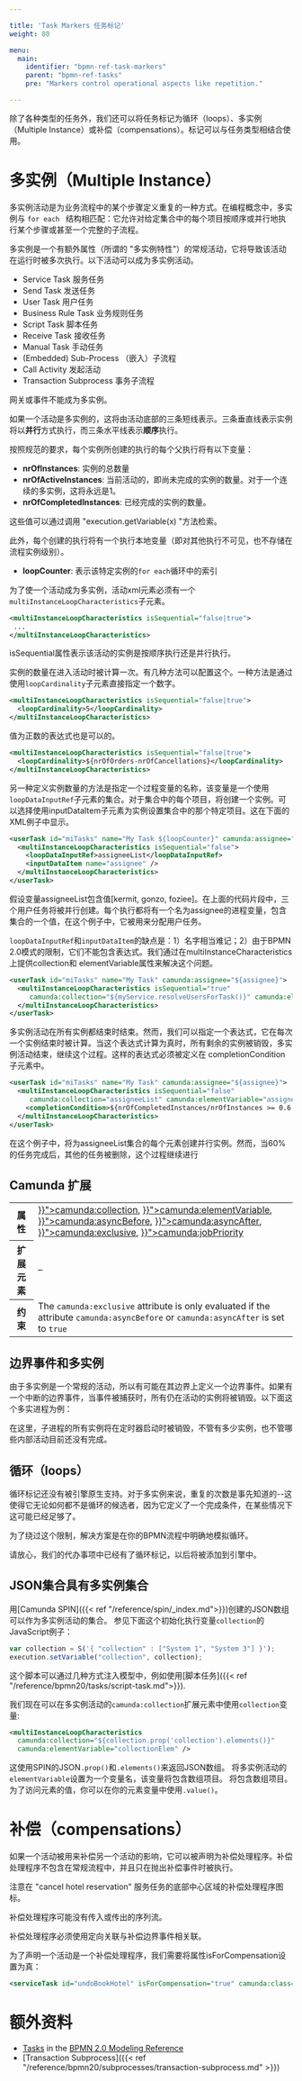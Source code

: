 ```yaml
---

title: 'Task Markers 任务标记'
weight: 80

menu:
  main:
    identifier: "bpmn-ref-task-markers"
    parent: "bpmn-ref-tasks"
    pre: "Markers control operational aspects like repetition."

---
```


除了各种类型的任务外，我们还可以将任务标记为循环（loops）、多实例（Multiple Instance）或补偿（compensations）。标记可以与任务类型相结合使用。


# 多实例（Multiple Instance）

多实例活动是为业务流程中的某个步骤定义重复的一种方式。在编程概念中，多实例与 `for each ` 结构相匹配：它允许对给定集合中的每个项目按顺序或并行地执行某个步骤或甚至一个完整的子流程。

多实例是一个有额外属性（所谓的 "多实例特性"）的常规活动，它将导致该活动在运行时被多次执行。以下活动可以成为多实例活动。

* Service Task 服务任务
* Send Task 发送任务
* User Task 用户任务
* Business Rule Task 业务规则任务
* Script Task 脚本任务
* Receive Task 接收任务
* Manual Task 手动任务
* (Embedded) Sub-Process （嵌入）子流程
* Call Activity 发起活动
* Transaction Subprocess 事务子流程

网关或事件不能成为多实例。

如果一个活动是多实例的，这将由活动底部的三条短线表示。三条垂直线表示实例将以<strong>并行</strong>方式执行，而三条水平线表示**顺序**执行。

<div data-bpmn-diagram="../bpmn//multiple-instance"></div>

按照规范的要求，每个实例所创建的执行的每个父执行将有以下变量：

* **nrOfInstances**: 实例的总数量
* **nrOfActiveInstances**: 当前活动的，即尚未完成的实例的数量。对于一个连续的多实例，这将永远是1。
* **nrOfCompletedInstances**: 已经完成的实例的数量。

这些值可以通过调用 "execution.getVariable(x) "方法检索。

此外，每个创建的执行将有一个执行本地变量（即对其他执行不可见，也不存储在流程实例级别）。

* **loopCounter**: 表示该特定实例的`for each`循环中的索引

为了使一个活动成为多实例，活动xml元素必须有一个`multiInstanceLoopCharacteristics`子元素。

```xml
<multiInstanceLoopCharacteristics isSequential="false|true">
 ...
</multiInstanceLoopCharacteristics>
```

isSequential属性表示该活动的实例是按顺序执行还是并行执行。

实例的数量在进入活动时被计算一次。有几种方法可以配置这个。一种方法是通过使用`loopCardinality`子元素直接指定一个数字。

```xml
<multiInstanceLoopCharacteristics isSequential="false|true">
  <loopCardinality>5</loopCardinality>
</multiInstanceLoopCharacteristics>
```

值为正数的表达式也是可以的。

```xml
<multiInstanceLoopCharacteristics isSequential="false|true">
  <loopCardinality>${nrOfOrders-nrOfCancellations}</loopCardinality>
</multiInstanceLoopCharacteristics>
```

另一种定义实例数量的方法是指定一个过程变量的名称，该变量是一个使用`loopDataInputRef`子元素的集合。对于集合中的每个项目，将创建一个实例。可以选择使用inputDataItem子元素为实例设置集合中的那个特定项目。这在下面的XML例子中显示。

```xml
<userTask id="miTasks" name="My Task ${loopCounter}" camunda:assignee="${assignee}">
  <multiInstanceLoopCharacteristics isSequential="false">
    <loopDataInputRef>assigneeList</loopDataInputRef>
    <inputDataItem name="assignee" />
  </multiInstanceLoopCharacteristics>
</userTask>
```

假设变量assigneeList包含值[kermit, gonzo, foziee]。在上面的代码片段中，三个用户任务将被并行创建。每个执行都将有一个名为assignee的进程变量，包含集合的一个值，在这个例子中，它被用来分配用户任务。

`loopDataInputRef`和`inputDataItem`的缺点是：1）名字相当难记；2）由于BPMN 2.0模式的限制，它们不能包含表达式。我们通过在multiInstanceCharacteristics上提供collection和 elementVariable属性来解决这个问题。

```xml
<userTask id="miTasks" name="My Task" camunda:assignee="${assignee}">
  <multiInstanceLoopCharacteristics isSequential="true"
     camunda:collection="${myService.resolveUsersForTask()}" camunda:elementVariable="assignee" >
  </multiInstanceLoopCharacteristics>
</userTask>
```

多实例活动在所有实例都结束时结束。然而，我们可以指定一个表达式，它在每次一个实例结束时被计算。当这个表达式计算为真时，所有剩余的实例被销毁，多实例活动结束，继续这个过程。这样的表达式必须被定义在 completionCondition 子元素中。

```xml
<userTask id="miTasks" name="My Task" camunda:assignee="${assignee}">
  <multiInstanceLoopCharacteristics isSequential="false"
     camunda:collection="assigneeList" camunda:elementVariable="assignee" >
    <completionCondition>${nrOfCompletedInstances/nrOfInstances >= 0.6 }</completionCondition>
  </multiInstanceLoopCharacteristics>
</userTask>
```

在这个例子中，将为assigneeList集合的每个元素创建并行实例。然而，当60%的任务完成后，其他的任务被删除，这个过程继续进行


## Camunda 扩展

<table class="table table-striped">
  <tr>
    <th>属性</th>
    <td>
      <a href="{{< ref "/reference/bpmn20/custom-extensions/extension-attributes.md#collection" >}}">camunda:collection</a>,
      <a href="{{< ref "/reference/bpmn20/custom-extensions/extension-attributes.md#elementvariable" >}}">camunda:elementVariable</a>,
      <a href="{{< ref "/reference/bpmn20/custom-extensions/extension-attributes.md#asyncbefore" >}}">camunda:asyncBefore</a>,
      <a href="{{< ref "/reference/bpmn20/custom-extensions/extension-attributes.md#asyncafter" >}}">camunda:asyncAfter</a>,
      <a href="{{< ref "/reference/bpmn20/custom-extensions/extension-attributes.md#exclusive" >}}">camunda:exclusive</a>,
      <a href="{{< ref "/reference/bpmn20/custom-extensions/extension-attributes.md#jobpriority" >}}">camunda:jobPriority</a>
    </td>
  </tr>
  <tr>
    <th>扩展元素</th>
    <td>&ndash;</td>
  </tr>
  <tr>
    <th>约束</th>
    <td>
      The <code>camunda:exclusive</code> attribute is only evaluated if the attribute
      <code>camunda:asyncBefore</code> or <code>camunda:asyncAfter</code> is set to <code>true</code>
    </td>
  </tr>
</table>


## 边界事件和多实例

由于多实例是一个常规的活动，所以有可能在其边界上定义一个边界事件。如果有一个中断的边界事件，当事件被捕获时，所有仍在活动的实例将被销毁。以下面这个多实进程为例：

<div data-bpmn-diagram="../bpmn/multiple-instance-boundary"></div>

在这里，子进程的所有实例将在定时器启动时被销毁，不管有多少实例，也不管哪些内部活动目前还没有完成。


## 循环（loops）

循环标记还没有被引擎原生支持。对于多实例来说，重复的次数是事先知道的--这使得它无论如何都不是循环的候选者，因为它定义了一个完成条件，在某些情况下这可能已经足够了。

为了绕过这个限制，解决方案是在你的BPMN流程中明确地模拟循环。

<div data-bpmn-diagram="../bpmn/loop-alternative"></div>

请放心，我们的代办事项中已经有了循环标记，以后将被添加到引擎中。

## JSON集合具有多实例集合

用[Camunda SPIN]({{< ref "/reference/spin/_index.md">}})创建的JSON数组可以作为多实例活动的集合。
参见下面这个初始化执行变量`collection`的JavaScript例子：

```javascript
var collection = S('{ "collection" : ["System 1", "System 3"] }');
execution.setVariable("collection", collection);
```

这个脚本可以通过几种方式注入模型中，例如使用[脚本任务]({{< ref "/reference/bpmn20/tasks/script-task.md">}}). 

我们现在可以在多实例活动的`camunda:collection`扩展元素中使用`collection`变量:

```xml
<multiInstanceLoopCharacteristics 
  camunda:collection="${collection.prop('collection').elements()}" 
  camunda:elementVariable="collectionElem" />
```

这使用SPIN的JSON`.prop()`和`.elements()`来返回JSON数组。 将多实例活动的`elementVariable`设置为一个变量名，该变量将包含数组项目。
将包含数组项目。为了访问元素的值，你可以在你的元素变量中使用`.value()`。

# 补偿（compensations）

如果一个活动被用来补偿另一个活动的影响，它可以被声明为补偿处理程序。补偿处理程序不包含在常规流程中，并且只在抛出补偿事件时被执行。

<div data-bpmn-diagram="../bpmn/compensation-marker"></div>

注意在 "cancel hotel reservation" 服务任务的底部中心区域的补偿处理程序图标。

补偿处理程序可能没有传入或传出的序列流。

补偿处理程序必须使用定向关联与补偿边界事件相关联。

为了声明一个活动是一个补偿处理程序，我们需要将属性isForCompensation设置为真：

```xml
<serviceTask id="undoBookHotel" isForCompensation="true" camunda:class="..." />
```


# 额外资料

* [Tasks](http://camunda.org/bpmn/reference.html#activities-task) in the [BPMN 2.0 Modeling Reference](http://camunda.org/bpmn/reference.html)
* [Transaction Subprocess]({{< ref "/reference/bpmn20/subprocesses/transaction-subprocess.md" >}})
